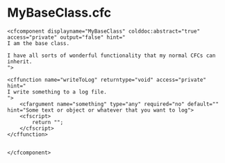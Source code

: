 # MyBaseClass.cfc
	<cfcomponent displayname="MyBaseClass" colddoc:abstract="true" access="private" output="false" hint="
	I am the base class.
		
	I have all sorts of wonderful functionality that my normal CFCs can inherit.
	">
	
	<cffunction name="writeToLog" returntype="void" access="private" hint="
	I write something to a log file.
	">
		<cfargument name="something" type="any" required="no" default="" hint="Some text or object or whatever that you want to log">
		<cfscript>
			return "";
		</cfscript>
	</cffunction>
	
	
	</cfcomponent>
